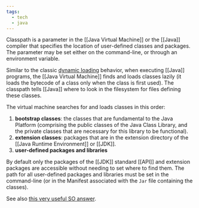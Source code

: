 ```yaml
---
tags:
  - tech
  - java
---
```

Classpath is a parameter in the [[Java Virtual Machine]] or the [[Java]] compiler that specifies the location of user-defined classes and packages.
The parameter may be set either on the command-line, or through an environment variable.

Similar to the classic [dynamic loading](https://en.wikipedia.org/wiki/Library_(computing)#Dynamic_loading "Library (computing)") behavior, when executing [[Java]] programs, the [[Java Virtual Machine]] finds and loads classes lazily (it loads the bytecode of a class only when the class is first used). 
The classpath tells [[Java]] where to look in the filesystem for files defining these classes.

The virtual machine searches for and loads classes in this order:
1. **bootstrap classes**: the classes that are fundamental to the Java Platform (comprising the public classes of the Java Class Library, and the private classes that are necessary for this library to be functional).
2. **extension classes**: packages that are in the extension directory of the [[Java Runtime Environment]] or [[JDK]].
3. **user-defined packages and libraries**

By default only the packages of the [[JDK]] standard [[API]] and extension packages are accessible without needing to set where to find them.
The path for all user-defined packages and libraries must be set in the command-line (or in the Manifest associated with the `Jar` file containing the classes).

See also [this very useful SO answer](https://stackoverflow.com/a/2396759/15552149).